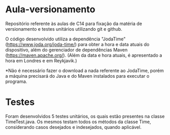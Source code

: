 # Aula-versionamento
Repositório referente às aulas de C14 para fixação da matéria de versionamento e testes unitários utilizando git e github.

O código desenvolvido utiliza a dependência "JodaTime" (https://www.joda.org/joda-time/) para obter a hora e data atuais do dispositivo, além do gerenciador de dependências Maven (https://maven.apache.org/).
(Além da data e hora atuais, é apresentado a hora em Londres e em Reykjavik.)

*Não é necessário fazer o download a nada referente ao JodaTime, porém a máquina precisará do Java e do Maven instalados para executar o programa.

# Testes
Foram desenvolvidos 5 testes unitários, os quais estão presentes na classe TimeTest.java. Os mesmos testam todos os métodos da classe Time, considerando casos desejados e indesejados, quando aplicável.

